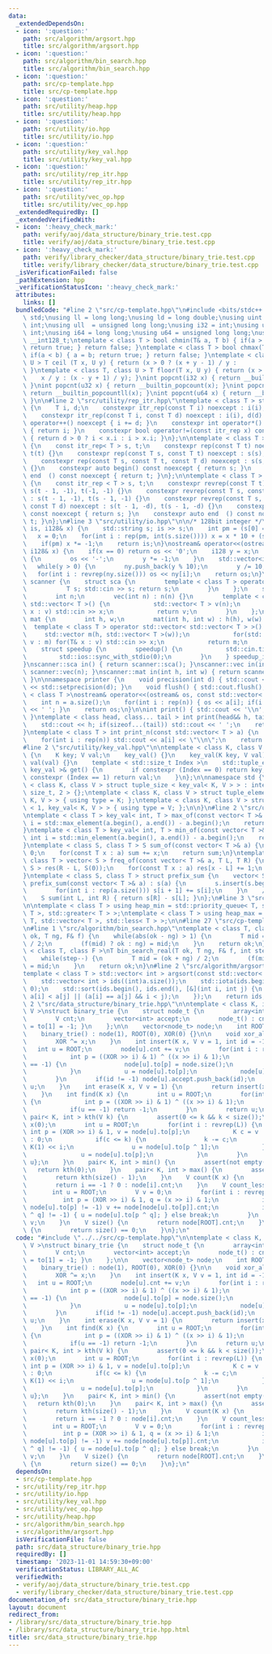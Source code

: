 ```yaml
---
data:
  _extendedDependsOn:
  - icon: ':question:'
    path: src/algorithm/argsort.hpp
    title: src/algorithm/argsort.hpp
  - icon: ':question:'
    path: src/algorithm/bin_search.hpp
    title: src/algorithm/bin_search.hpp
  - icon: ':question:'
    path: src/cp-template.hpp
    title: src/cp-template.hpp
  - icon: ':question:'
    path: src/utility/heap.hpp
    title: src/utility/heap.hpp
  - icon: ':question:'
    path: src/utility/io.hpp
    title: src/utility/io.hpp
  - icon: ':question:'
    path: src/utility/key_val.hpp
    title: src/utility/key_val.hpp
  - icon: ':question:'
    path: src/utility/rep_itr.hpp
    title: src/utility/rep_itr.hpp
  - icon: ':question:'
    path: src/utility/vec_op.hpp
    title: src/utility/vec_op.hpp
  _extendedRequiredBy: []
  _extendedVerifiedWith:
  - icon: ':heavy_check_mark:'
    path: verify/aoj/data_structure/binary_trie.test.cpp
    title: verify/aoj/data_structure/binary_trie.test.cpp
  - icon: ':heavy_check_mark:'
    path: verify/library_checker/data_structure/binary_trie.test.cpp
    title: verify/library_checker/data_structure/binary_trie.test.cpp
  _isVerificationFailed: false
  _pathExtension: hpp
  _verificationStatusIcon: ':heavy_check_mark:'
  attributes:
    links: []
  bundledCode: "#line 2 \"src/cp-template.hpp\"\n#include <bits/stdc++.h>\nusing namespace\
    \ std;\nusing ll = long long;\nusing ld = long double;\nusing uint = unsigned\
    \ int;\nusing ull  = unsigned long long;\nusing i32 = int;\nusing u32 = unsigned\
    \ int;\nusing i64 = long long;\nusing u64 = unsigned long long;\nusing i128 =\
    \ __int128_t;\ntemplate < class T > bool chmin(T& a, T b) { if(a > b) { a = b;\
    \ return true; } return false; }\ntemplate < class T > bool chmax(T& a, T b) {\
    \ if(a < b) { a = b; return true; } return false; }\ntemplate < class T, class\
    \ U > T ceil (T x, U y) { return (x > 0 ? (x + y - 1) / y :           x / y);\
    \ }\ntemplate < class T, class U > T floor(T x, U y) { return (x > 0 ?       \
    \    x / y : (x - y + 1) / y); }\nint popcnt(i32 x) { return __builtin_popcount(x);\
    \ }\nint popcnt(u32 x) { return __builtin_popcount(x); }\nint popcnt(i64 x) {\
    \ return __builtin_popcountll(x); }\nint popcnt(u64 x) { return __builtin_popcountll(x);\
    \ }\n\n#line 2 \"src/utility/rep_itr.hpp\"\ntemplate < class T > struct itr_rep\
    \ {\n    T i, d;\n    constexpr itr_rep(const T i) noexcept : i(i), d(1) {}\n\
    \    constexpr itr_rep(const T i, const T d) noexcept : i(i), d(d) {}\n    void\
    \ operator++() noexcept { i += d; }\n    constexpr int operator*() const noexcept\
    \ { return i; }\n    constexpr bool operator!=(const itr_rep x) const noexcept\
    \ { return d > 0 ? i < x.i : i > x.i; }\n};\n\ntemplate < class T > struct rep\
    \ {\n    const itr_rep< T > s, t;\n    constexpr rep(const T t) noexcept : s(0),\
    \ t(t) {}\n    constexpr rep(const T s, const T t) noexcept : s(s), t(t) {}\n\
    \    constexpr rep(const T s, const T t, const T d) noexcept : s(s, d), t(t, d)\
    \ {}\n    constexpr auto begin() const noexcept { return s; }\n    constexpr auto\
    \ end  () const noexcept { return t; }\n};\n\ntemplate < class T > struct revrep\
    \ {\n    const itr_rep < T > s, t;\n    constexpr revrep(const T t) noexcept :\
    \ s(t - 1, -1), t(-1, -1) {}\n    constexpr revrep(const T s, const T t) noexcept\
    \ : s(t - 1, -1), t(s - 1, -1) {}\n    constexpr revrep(const T s, const T t,\
    \ const T d) noexcept : s(t - 1, -d), t(s - 1, -d) {}\n    constexpr auto begin()\
    \ const noexcept { return s; }\n    constexpr auto end  () const noexcept { return\
    \ t; }\n};\n#line 3 \"src/utility/io.hpp\"\n\n/* 128bit integer */\nistream& operator>>(istream&\
    \ is, i128& x) {\n    std::string s; is >> s;\n    int pm = (s[0] == '-');\n \
    \   x = 0;\n    for(int i : rep(pm, int(s.size()))) x = x * 10 + (s[i] - '0');\n\
    \    if(pm) x *= -1;\n    return is;\n}\nostream& operator<<(ostream& os, const\
    \ i128& x) {\n    if(x == 0) return os << '0';\n    i128 y = x;\n    if(y < 0)\
    \ {\n        os << '-';\n        y *= -1;\n    }\n    std::vector<int> ny;\n \
    \   while(y > 0) {\n        ny.push_back(y % 10);\n        y /= 10;\n    }\n \
    \   for(int i : revrep(ny.size())) os << ny[i];\n    return os;\n}\n\nnamespace\
    \ scanner {\n    struct sca {\n        template < class T > operator T() {\n \
    \           T s; std::cin >> s; return s;\n        }\n    };\n    struct vec {\n\
    \        int n;\n        vec(int n) : n(n) {}\n        template < class T > operator\
    \ std::vector< T >() {\n            std::vector< T > v(n);\n            for(T&\
    \ x : v) std::cin >> x;\n            return v;\n        }\n    };\n    struct\
    \ mat {\n        int h, w;\n        mat(int h, int w) : h(h), w(w) {}\n      \
    \  template < class T > operator std::vector< std::vector< T > >() {\n       \
    \     std::vector m(h, std::vector< T >(w));\n            for(std::vector< T >&\
    \ v : m) for(T& x : v) std::cin >> x;\n            return m;\n        }\n    };\n\
    \    struct speedup {\n        speedup() {\n            std::cin.tie(0);\n   \
    \         std::ios::sync_with_stdio(0);\n        }\n    } speedup_instance;\n\
    }\nscanner::sca in() { return scanner::sca(); }\nscanner::vec in(int n) { return\
    \ scanner::vec(n); }\nscanner::mat in(int h, int w) { return scanner::mat(h, w);\
    \ }\n\nnamespace printer {\n    void precision(int d) { std::cout << std::fixed\
    \ << std::setprecision(d); }\n    void flush() { std::cout.flush(); }\n}\n\ntemplate\
    \ < class T >\nostream& operator<<(ostream& os, const std::vector< T > a) {\n\
    \    int n = a.size();\n    for(int i : rep(n)) { os << a[i]; if(i != n - 1) os\
    \ << ' '; }\n    return os;\n}\n\nint print() { std::cout << '\\n'; return 0;\
    \ }\ntemplate < class head, class... tail > int print(head&& h, tail&&... t) {\n\
    \    std::cout << h; if(sizeof...(tail)) std::cout << ' ';\n    return print(std::forward<tail>(t)...);\n\
    }\ntemplate < class T > int print_n(const std::vector< T > a) {\n    int n = a.size();\n\
    \    for(int i : rep(n)) std::cout << a[i] << \"\\n\";\n    return 0;\n}\n\n\n\
    #line 2 \"src/utility/key_val.hpp\"\n\ntemplate < class K, class V >\nstruct key_val\
    \ {\n    K key; V val;\n    key_val() {}\n    key_val(K key, V val) : key(key),\
    \ val(val) {}\n    template < std::size_t Index >\n    std::tuple_element_t< Index,\
    \ key_val >& get() {\n        if constexpr (Index == 0) return key;\n        if\
    \ constexpr (Index == 1) return val;\n    }\n};\n\nnamespace std {\n\ntemplate\
    \ < class K, class V > struct tuple_size < key_val< K, V > > : integral_constant<\
    \ size_t, 2 > {};\ntemplate < class K, class V > struct tuple_element < 0, key_val<\
    \ K, V > > { using type = K; };\ntemplate < class K, class V > struct tuple_element\
    \ < 1, key_val< K, V > > { using type = V; };\n\n}\n#line 2 \"src/utility/vec_op.hpp\"\
    \ntemplate < class T > key_val< int, T > max_of(const vector< T >& a) {\n    int\
    \ i = std::max_element(a.begin(), a.end()) - a.begin();\n    return {i, a[i]};\n\
    }\ntemplate < class T > key_val< int, T > min_of(const vector< T >& a) {\n   \
    \ int i = std::min_element(a.begin(), a.end()) - a.begin();\n    return {i, a[i]};\n\
    }\ntemplate < class S, class T > S sum_of(const vector< T >& a) {\n    S sum =\
    \ 0;\n    for(const T x : a) sum += x;\n    return sum;\n}\ntemplate < class S,\
    \ class T > vector< S > freq_of(const vector< T >& a, T L, T R) {\n    vector<\
    \ S > res(R - L, S(0));\n    for(const T x : a) res[x - L] += 1;\n    return res;\n\
    }\ntemplate < class S, class T > struct prefix_sum {\n    vector< S > s;\n   \
    \ prefix_sum(const vector< T >& a) : s(a) {\n        s.insert(s.begin(), S(0));\n\
    \        for(int i : rep(a.size())) s[i + 1] += s[i];\n    }\n    // [L, R)\n\
    \    S sum(int L, int R) { return s[R] - s[L]; }\n};\n#line 3 \"src/utility/heap.hpp\"\
    \n\ntemplate < class T > using heap_min = std::priority_queue< T, std::vector<\
    \ T >, std::greater< T > >;\ntemplate < class T > using heap_max = std::priority_queue<\
    \ T, std::vector< T >, std::less< T > >;\n\n#line 27 \"src/cp-template.hpp\"\n\
    \n#line 1 \"src/algorithm/bin_search.hpp\"\ntemplate < class T, class F >\nT bin_search(T\
    \ ok, T ng, F& f) {\n    while(abs(ok - ng) > 1) {\n        T mid = (ok + ng)\
    \ / 2;\n        (f(mid) ? ok : ng) = mid;\n    }\n    return ok;\n}\n\ntemplate\
    \ < class T, class F >\nT bin_search_real(T ok, T ng, F& f, int step = 80) {\n\
    \    while(step--) {\n        T mid = (ok + ng) / 2;\n        (f(mid) ? ok : ng)\
    \ = mid;\n    }\n    return ok;\n}\n#line 2 \"src/algorithm/argsort.hpp\"\n\n\
    template < class T > std::vector< int > argsort(const std::vector< T > &a) {\n\
    \    std::vector< int > ids((int)a.size());\n    std::iota(ids.begin(), ids.end(),\
    \ 0);\n    std::sort(ids.begin(), ids.end(), [&](int i, int j) {\n        return\
    \ a[i] < a[j] || (a[i] == a[j] && i < j);\n    });\n    return ids;\n}\n#line\
    \ 2 \"src/data_structure/binary_trie.hpp\"\n\ntemplate < class K, int L, class\
    \ V >\nstruct binary_trie {\n    struct node_t {\n        array<int, 2> to = {};\n\
    \        V cnt;\n        vector<int> accept;\n        node_t() : cnt(0) { to[0]\
    \ = to[1] = -1; }\n    };\n\n    vector<node_t> node;\n    int ROOT;\n    K XOR;\n\
    \    binary_trie() : node(1), ROOT(0), XOR(0) {}\n\n    void xor_all(K x) {\n\
    \        XOR ^= x;\n    }\n    int insert(K x, V v = 1, int id = -1) {\n     \
    \   int u = ROOT;\n        node[u].cnt += v;\n        for(int i : revrep(L)) {\n\
    \            int p = ((XOR >> i) & 1) ^ ((x >> i) & 1);\n            if(node[u].to[p]\
    \ == -1) {\n                node[u].to[p] = node.size();\n                node.push_back(node_t());\n\
    \            }\n            u = node[u].to[p];\n            node[u].cnt += v;\n\
    \        }\n        if(id != -1) node[u].accept.push_back(id);\n        return\
    \ u;\n    }\n    int erase(K x, V v = 1) {\n        return insert(x, -v, -1);\n\
    \    }\n    int find(K x) {\n        int u = ROOT;\n        for(int i : revrep(L))\
    \ {\n            int p = ((XOR >> i) & 1) ^ ((x >> i) & 1);\n            u = node[u].to[p];\n\
    \            if(u == -1) return -1;\n        }\n        return u;\n    }\n   \
    \ pair< K, int > kth(V k) {\n        assert(0 <= k && k < size());\n        K\
    \ x(0);\n        int u = ROOT;\n        for(int i : revrep(L)) {\n           \
    \ int p = (XOR >> i) & 1, v = node[u].to[p];\n            K c = v != -1 ? node[v].cnt\
    \ : 0;\n            if(c <= k) {\n                k -= c;\n                x |=\
    \ K(1) << i;\n                u = node[u].to[p ^ 1];\n            } else {\n \
    \               u = node[u].to[p];\n            }\n        }\n        return {x,\
    \ u};\n    }\n    pair< K, int > min() {\n        assert(not empty());\n     \
    \   return kth(0);\n    }\n    pair< K, int > max() {\n        assert(not empty());\n\
    \        return kth(size() - 1);\n    }\n    V count(K x) {\n        int i = find(x);\n\
    \        return i == -1 ? 0 : node[i].cnt;\n    }\n    V count_less(K x) {\n \
    \       int u = ROOT;\n        V v = 0;\n        for(int i : revrep(L)) {\n  \
    \          int p = (XOR >> i) & 1, q = (x >> i) & 1;\n            if(q > 0 and\
    \ node[u].to[p] != -1) v += node[node[u].to[p]].cnt;\n            if(node[u].to[p\
    \ ^ q] != -1) { u = node[u].to[p ^ q]; } else break;\n        }\n        return\
    \ v;\n    }\n    V size() {\n        return node[ROOT].cnt;\n    }\n    int empty()\
    \ {\n        return size() == 0;\n    }\n};\n"
  code: "#include \"../../src/cp-template.hpp\"\n\ntemplate < class K, int L, class\
    \ V >\nstruct binary_trie {\n    struct node_t {\n        array<int, 2> to = {};\n\
    \        V cnt;\n        vector<int> accept;\n        node_t() : cnt(0) { to[0]\
    \ = to[1] = -1; }\n    };\n\n    vector<node_t> node;\n    int ROOT;\n    K XOR;\n\
    \    binary_trie() : node(1), ROOT(0), XOR(0) {}\n\n    void xor_all(K x) {\n\
    \        XOR ^= x;\n    }\n    int insert(K x, V v = 1, int id = -1) {\n     \
    \   int u = ROOT;\n        node[u].cnt += v;\n        for(int i : revrep(L)) {\n\
    \            int p = ((XOR >> i) & 1) ^ ((x >> i) & 1);\n            if(node[u].to[p]\
    \ == -1) {\n                node[u].to[p] = node.size();\n                node.push_back(node_t());\n\
    \            }\n            u = node[u].to[p];\n            node[u].cnt += v;\n\
    \        }\n        if(id != -1) node[u].accept.push_back(id);\n        return\
    \ u;\n    }\n    int erase(K x, V v = 1) {\n        return insert(x, -v, -1);\n\
    \    }\n    int find(K x) {\n        int u = ROOT;\n        for(int i : revrep(L))\
    \ {\n            int p = ((XOR >> i) & 1) ^ ((x >> i) & 1);\n            u = node[u].to[p];\n\
    \            if(u == -1) return -1;\n        }\n        return u;\n    }\n   \
    \ pair< K, int > kth(V k) {\n        assert(0 <= k && k < size());\n        K\
    \ x(0);\n        int u = ROOT;\n        for(int i : revrep(L)) {\n           \
    \ int p = (XOR >> i) & 1, v = node[u].to[p];\n            K c = v != -1 ? node[v].cnt\
    \ : 0;\n            if(c <= k) {\n                k -= c;\n                x |=\
    \ K(1) << i;\n                u = node[u].to[p ^ 1];\n            } else {\n \
    \               u = node[u].to[p];\n            }\n        }\n        return {x,\
    \ u};\n    }\n    pair< K, int > min() {\n        assert(not empty());\n     \
    \   return kth(0);\n    }\n    pair< K, int > max() {\n        assert(not empty());\n\
    \        return kth(size() - 1);\n    }\n    V count(K x) {\n        int i = find(x);\n\
    \        return i == -1 ? 0 : node[i].cnt;\n    }\n    V count_less(K x) {\n \
    \       int u = ROOT;\n        V v = 0;\n        for(int i : revrep(L)) {\n  \
    \          int p = (XOR >> i) & 1, q = (x >> i) & 1;\n            if(q > 0 and\
    \ node[u].to[p] != -1) v += node[node[u].to[p]].cnt;\n            if(node[u].to[p\
    \ ^ q] != -1) { u = node[u].to[p ^ q]; } else break;\n        }\n        return\
    \ v;\n    }\n    V size() {\n        return node[ROOT].cnt;\n    }\n    int empty()\
    \ {\n        return size() == 0;\n    }\n};\n"
  dependsOn:
  - src/cp-template.hpp
  - src/utility/rep_itr.hpp
  - src/utility/io.hpp
  - src/utility/key_val.hpp
  - src/utility/vec_op.hpp
  - src/utility/heap.hpp
  - src/algorithm/bin_search.hpp
  - src/algorithm/argsort.hpp
  isVerificationFile: false
  path: src/data_structure/binary_trie.hpp
  requiredBy: []
  timestamp: '2023-11-01 14:59:30+09:00'
  verificationStatus: LIBRARY_ALL_AC
  verifiedWith:
  - verify/aoj/data_structure/binary_trie.test.cpp
  - verify/library_checker/data_structure/binary_trie.test.cpp
documentation_of: src/data_structure/binary_trie.hpp
layout: document
redirect_from:
- /library/src/data_structure/binary_trie.hpp
- /library/src/data_structure/binary_trie.hpp.html
title: src/data_structure/binary_trie.hpp
---
```

